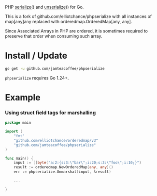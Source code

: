 PHP [serialize()](http://php.net/manual/en/function.serialize.php) and
[unserialize()](http://php.net/manual/en/function.unserialize.php) for Go.

This is a fork of github.com/elliotchance/phpserialize with all instances of map[any]any replaced with orderedmap.OrderedMap[any, any].

Since Associated Arrays in PHP are ordered, it is sometimes required to preserve that order when consuming such array.

# Install / Update

```bash
go get -u github.com/jamteacoffee/phpserialize
```

`phpserialize` requires Go 1.24+.

# Example

### Using struct field tags for marshalling

```go
package main

import (
	"fmt"
	"github.com/elliotchance/orderedmap/v3"
	"github.com/jamteacoffee/phpserialize"
)

func main() {
	input := []byte("a:2:{s:3:\"bar\";i:20;s:3:\"foo\";i:10;}")
	result := orderedmap.NewOrderedMap[any, any]()
	err := phpserialize.Unmarshal(input, &result)

	...

}
```
